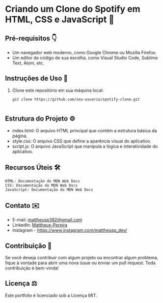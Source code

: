 # Criando um Clone do Spotify em HTML, CSS e JavaScript 🎵

## Pré-requisitos 👇

- Um navegador web moderno, como Google Chrome ou Mozilla Firefox.
- Um editor de código de sua escolha, como Visual Studio Code, Sublime Text, Atom, etc.

## Instruções de Uso 🔴

1. Clone este repositório em sua máquina local:

   ```shell
   git clone https://github.com/seu-usuario/spotify-clone.git


## Estrutura do Projeto ⚙️

- index.html: O arquivo HTML principal que contém a estrutura básica da página.
- style.css: O arquivo CSS que define a aparência visual do aplicativo.
- script.js: O arquivo JavaScript que manipula a lógica e interatividade do aplicativo.


## Recursos Úteis 🛠️
    HTML: Documentação do MDN Web Docs
    CSS: Documentação do MDN Web Docs
    JavaScript: Documentação do MDN Web Docs


## Contato ✉️

- E-mail: mattheusp382@gmail.com
- LinkedIn: [Mattheus-Pereira](https://www.linkedin.com/in/mattheuspereira/)
- Instagram - https://www.instagram.com/mattheusp_dev/

## Contribuição 🤝

Se você deseja contribuir com algum projeto ou encontrar algum problema, fique à vontade para abrir uma nova issue ou enviar um pull request. Toda contribuição é bem-vinda!

## Licença ⚖️

Este portfolio é licenciado sob a Licença MIT.